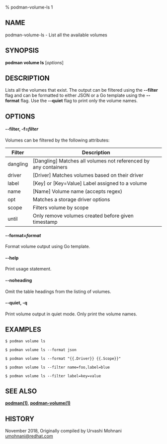 % podman-volume-ls 1

## NAME
podman\-volume\-ls - List all the available volumes

## SYNOPSIS
**podman volume ls** [*options*]

## DESCRIPTION

Lists all the volumes that exist. The output can be filtered using the **--filter**
flag and can be formatted to either JSON or a Go template using the **--format**
flag. Use the **--quiet** flag to print only the volume names.

## OPTIONS

#### **--filter**, **-f**=*filter*

Volumes can be filtered by the following attributes:

| **Filter** | **Description**                                                                       |
| ---------- | ------------------------------------------------------------------------------------- |
| dangling   | [Dangling] Matches all volumes not referenced by any containers                       |
| driver     | [Driver] Matches volumes based on their driver                                        |
| label      | [Key] or [Key=Value] Label assigned to a volume                                       |
| name       | [Name] Volume name (accepts regex)                                                    |
| opt        | Matches a storage driver options                                                      |
| scope      | Filters volume by scope                                                               |
| until      | Only remove volumes created before given timestamp                                    |

#### **--format**=*format*

Format volume output using Go template.

#### **--help**

Print usage statement.

#### **--noheading**

Omit the table headings from the listing of volumes.

#### **--quiet**, **-q**

Print volume output in quiet mode. Only print the volume names.

## EXAMPLES

```
$ podman volume ls

$ podman volume ls --format json

$ podman volume ls --format "{{.Driver}} {{.Scope}}"

$ podman volume ls --filter name=foo,label=blue

$ podman volume ls --filter label=key=value
```

## SEE ALSO
**[podman(1)](podman.1.md)**, **[podman-volume(1)](podman-volume.1.md)**

## HISTORY
November 2018, Originally compiled by Urvashi Mohnani <umohnani@redhat.com>

